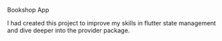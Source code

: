 Bookshop App

I had created this project to improve my skills in flutter state management and 
dive deeper into the provider package. 
